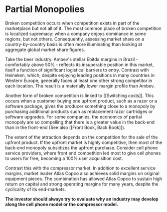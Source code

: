 # Partial Monopolies
Broken competition occurs when competition exists in part of the marketplace but not all of it. The most common place of broken competition is localized supremacy: when a company enjoys dominance in some regions, but not others. Consequently, assessing market share on a country-by-country basis is often more illuminating than looking at aggregate global market share figures.

Take the beer industry. Ambev's stellar Ebitda margins in Brazil - comfortably above 50% - reflects its insuperable position in this market, itself a function of significant logistical barriers to entry.  Contrast with Heineken, which, despite enjoying leading positions in many countries in Western Europe, generally faces at least one other strong competitor in each location. The result is a materially lower margin profile than Ambev.

Another form of broken competition is linked to [[Switching costs]]. This occurs when a customer buying one upfront product, such as a razor or a software package, gives the producer something close to a monopoly by purchasing additional products such as replacement razor cartridges or software upgrades. For some companies, the economics of partial monopoly are so compelling that there is a greater value in the back-end than in the front-end (See also [[Front Book, Back Book]]).

The extent of the attraction depends on the competition for the sale of the upfront product. If the upfront market is highly competitive, then most of the back-end monopoly subsidizes the upfront purchase. Consider cell phone service providers, where front end competition led most to give cell phones to users for free, becoming a 100% user acquisition cost. 

Contrast this with the compressor market.  In addition to excellent service margins, market leader Atlas Copco also achieves solid margins on original equipment pieces. The combination has allowed Atlas Copco to sustain high return on capital and strong operating margins for many years, despite the cyclicality of its end-markets.

**The investor should always try to evaluate why an industry may develop along the cell phone model or the compressor model.**